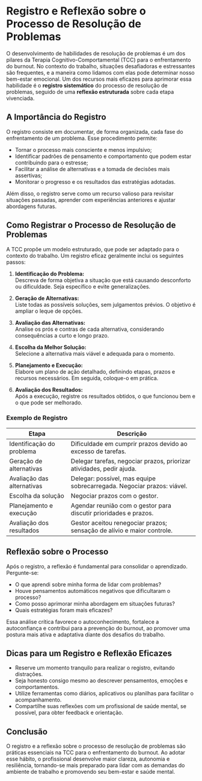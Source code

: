 # Registro e Reflexão sobre o Processo de Resolução de Problemas

O desenvolvimento de habilidades de resolução de problemas é um dos pilares da Terapia Cognitivo-Comportamental (TCC) para o enfrentamento do burnout. No contexto do trabalho, situações desafiadoras e estressantes são frequentes, e a maneira como lidamos com elas pode determinar nosso bem-estar emocional. Um dos recursos mais eficazes para aprimorar essa habilidade é o **registro sistemático** do processo de resolução de problemas, seguido de uma **reflexão estruturada** sobre cada etapa vivenciada.

## A Importância do Registro

O registro consiste em documentar, de forma organizada, cada fase do enfrentamento de um problema. Esse procedimento permite:

- Tornar o processo mais consciente e menos impulsivo;
- Identificar padrões de pensamento e comportamento que podem estar contribuindo para o estresse;
- Facilitar a análise de alternativas e a tomada de decisões mais assertivas;
- Monitorar o progresso e os resultados das estratégias adotadas.

Além disso, o registro serve como um recurso valioso para revisitar situações passadas, aprender com experiências anteriores e ajustar abordagens futuras.

## Como Registrar o Processo de Resolução de Problemas

A TCC propõe um modelo estruturado, que pode ser adaptado para o contexto do trabalho. Um registro eficaz geralmente inclui os seguintes passos:

1. **Identificação do Problema:**  
   Descreva de forma objetiva a situação que está causando desconforto ou dificuldade. Seja específico e evite generalizações.

2. **Geração de Alternativas:**  
   Liste todas as possíveis soluções, sem julgamentos prévios. O objetivo é ampliar o leque de opções.

3. **Avaliação das Alternativas:**  
   Analise os prós e contras de cada alternativa, considerando consequências a curto e longo prazo.

4. **Escolha da Melhor Solução:**  
   Selecione a alternativa mais viável e adequada para o momento.

5. **Planejamento e Execução:**  
   Elabore um plano de ação detalhado, definindo etapas, prazos e recursos necessários. Em seguida, coloque-o em prática.

6. **Avaliação dos Resultados:**  
   Após a execução, registre os resultados obtidos, o que funcionou bem e o que pode ser melhorado.

### Exemplo de Registro

| Etapa                      | Descrição                                                                 |
|----------------------------|---------------------------------------------------------------------------|
| Identificação do problema  | Dificuldade em cumprir prazos devido ao excesso de tarefas.               |
| Geração de alternativas    | Delegar tarefas, negociar prazos, priorizar atividades, pedir ajuda.       |
| Avaliação das alternativas | Delegar: possível, mas equipe sobrecarregada. Negociar prazos: viável.    |
| Escolha da solução         | Negociar prazos com o gestor.                                             |
| Planejamento e execução    | Agendar reunião com o gestor para discutir prioridades e prazos.           |
| Avaliação dos resultados   | Gestor aceitou renegociar prazos; sensação de alívio e maior controle.    |

## Reflexão sobre o Processo

Após o registro, a reflexão é fundamental para consolidar o aprendizado. Pergunte-se:

- O que aprendi sobre minha forma de lidar com problemas?
- Houve pensamentos automáticos negativos que dificultaram o processo?
- Como posso aprimorar minha abordagem em situações futuras?
- Quais estratégias foram mais eficazes?

Essa análise crítica favorece o autoconhecimento, fortalece a autoconfiança e contribui para a prevenção do burnout, ao promover uma postura mais ativa e adaptativa diante dos desafios do trabalho.

## Dicas para um Registro e Reflexão Eficazes

- Reserve um momento tranquilo para realizar o registro, evitando distrações.
- Seja honesto consigo mesmo ao descrever pensamentos, emoções e comportamentos.
- Utilize ferramentas como diários, aplicativos ou planilhas para facilitar o acompanhamento.
- Compartilhe suas reflexões com um profissional de saúde mental, se possível, para obter feedback e orientação.

## Conclusão

O registro e a reflexão sobre o processo de resolução de problemas são práticas essenciais na TCC para o enfrentamento do burnout. Ao adotar esse hábito, o profissional desenvolve maior clareza, autonomia e resiliência, tornando-se mais preparado para lidar com as demandas do ambiente de trabalho e promovendo seu bem-estar e saúde mental.